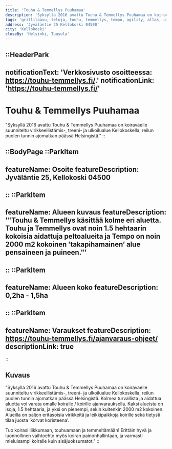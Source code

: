 ```yaml
---
title: 'Touhu & Temmellys Puuhamaa'
description: 'Syksyllä 2016 avattu Touhu & Temmellys Puuhamaa on koiraväelle suunniteltu virikkeellistämis-, treeni- ja ulkoilualue Kellokoskella, reilun puolen tunnin ajomatkan päässä Helsingistä.'
tags: 'grillilaavu, leluja, touhu, temmellys, tempo, agility, allas, uinti, wc'
address: 'Jyväläntie 25 Kellokoski 04500'
city: 'Kellokoski'
closeBy: 'Helsinki, Tuusula'
---
```


::HeaderPark
---
notificationText: 'Verkkosivusto osoitteessa: https://touhu-temmellys.fi/.'
notificationLink: 'https://touhu-temmellys.fi/'
---
# Touhu & Temmellys Puuhamaa
"Syksyllä 2016 avattu Touhu & Temmellys Puuhamaa on koiraväelle suunniteltu virikkeellistämis-, treeni- ja ulkoilualue Kellokoskella, reilun puolen tunnin ajomatkan päässä Helsingistä."
::

::BodyPage
::ParkItem
---
featureName: Osoite
featureDescription: Jyväläntie 25, Kellokoski 04500
---
::
::ParkItem
---
featureName: Alueen kuvaus
featureDescription: '"Touhu & Temmellys käsittää kolme eri aluetta. Touhu ja Temmellys ovat noin 1.5 hehtaarin kokoisia aidattuja peltoalueita ja Tempo on noin 2000 m2 kokoinen ’takapihamainen’ alue pensaineen ja puineen."'
---
::
::ParkItem
---
featureName: Alueen koko
featureDescription: 0,2ha - 1,5ha
---
::
::ParkItem
---
featureName: Varaukset
featureDescription: https://touhu-temmellys.fi/ajanvaraus-ohjeet/
descriptionLink: true
---
::
## Kuvaus
"Syksyllä 2016 avattu Touhu & Temmellys Puuhamaa on koiraväelle suunniteltu virikkeellistämis-, treeni- ja ulkoilualue Kellokoskella, reilun puolen tunnin ajomatkan päässä Helsingistä. Kolmea turvallista ja aidattua aluetta voi varata omalle koiralle / koirille ajanvarauksella. Kaksi alueista on isoja, 1.5 hehtaaria, ja yksi on pienempi, sekin kuitenkin 2000 m2 kokoinen. Alueilla on paljon eritasoisia virikkeitä ja leikkipaikkoja koirille sekä tietysti tilaa juosta ’korvat koristeena’.

Tuo koirasi liikkumaan, touhuamaan ja temmeltämään! Erittäin hyvä ja luonnollinen vaihtoehto myös koiran painonhallintaan, ja varmasti mieluisampi koiralle kuin sisäjuoksumatot."
::